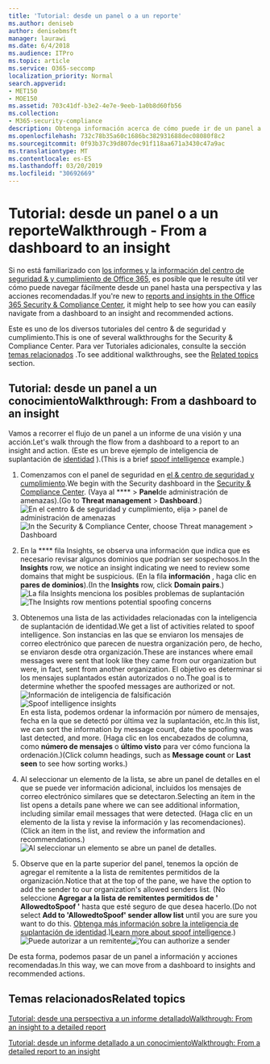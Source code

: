 ```yaml
---
title: 'Tutorial: desde un panel o a un reporte'
ms.author: deniseb
author: denisebmsft
manager: laurawi
ms.date: 6/4/2018
ms.audience: ITPro
ms.topic: article
ms.service: O365-seccomp
localization_priority: Normal
search.appverid:
- MET150
- MOE150
ms.assetid: 703c41df-b3e2-4e7e-9eeb-1a0b8d60fb56
ms.collection:
- M365-security-compliance
description: Obtenga información acerca de cómo puede ir de un panel a un conocimiento de las acciones recomendadas en el centro de seguridad &amp; y cumplimiento.
ms.openlocfilehash: 732c78b35a60c1686bc382931688dec08080f8c2
ms.sourcegitcommit: 0f93b37c39d807dec91f118aa671a3430c47a9ac
ms.translationtype: MT
ms.contentlocale: es-ES
ms.lasthandoff: 03/20/2019
ms.locfileid: "30692669"
---
```

# <a name="walkthrough---from-a-dashboard-to-an-insight"></a><span data-ttu-id="34a7e-103">Tutorial: desde un panel o a un reporte</span><span class="sxs-lookup"><span data-stu-id="34a7e-103">Walkthrough - From a dashboard to an insight</span></span>

<span data-ttu-id="34a7e-104">Si no está familiarizado con [los informes y la información del centro de seguridad &amp; y cumplimiento de Office 365](reports-and-insights-in-security-and-compliance.md), es posible que le resulte útil ver cómo puede navegar fácilmente desde un panel hasta una perspectiva y las acciones recomendadas.</span><span class="sxs-lookup"><span data-stu-id="34a7e-104">If you're new to [reports and insights in the Office 365 Security &amp; Compliance Center](reports-and-insights-in-security-and-compliance.md), it might help to see how you can easily navigate from a dashboard to an insight and recommended actions.</span></span> 
  
<span data-ttu-id="34a7e-105">Este es uno de los diversos tutoriales del centro &amp; de seguridad y cumplimiento.</span><span class="sxs-lookup"><span data-stu-id="34a7e-105">This is one of several walkthroughs for the Security &amp; Compliance Center.</span></span> <span data-ttu-id="34a7e-106">Para ver Tutoriales adicionales, consulte la sección [temas relacionados](#related-topics) .</span><span class="sxs-lookup"><span data-stu-id="34a7e-106">To see additional walkthroughs, see the [Related topics](#related-topics) section.</span></span> 
  
## <a name="walkthrough-from-a-dashboard-to-an-insight"></a><span data-ttu-id="34a7e-107">Tutorial: desde un panel a un conocimiento</span><span class="sxs-lookup"><span data-stu-id="34a7e-107">Walkthrough: From a dashboard to an insight</span></span>

<span data-ttu-id="34a7e-108">Vamos a recorrer el flujo de un panel a un informe de una visión y una acción.</span><span class="sxs-lookup"><span data-stu-id="34a7e-108">Let's walk through the flow from a dashboard to a report to an insight and action.</span></span> <span data-ttu-id="34a7e-109">(Este es un breve ejemplo de inteligencia de suplantación de [identidad](learn-about-spoof-intelligence.md) ).</span><span class="sxs-lookup"><span data-stu-id="34a7e-109">(This is a brief [spoof intelligence](learn-about-spoof-intelligence.md) example.)</span></span> 
  
1. <span data-ttu-id="34a7e-110">Comenzamos con el panel de seguridad en [el &amp; centro de seguridad y cumplimiento](https://protection.office.com).</span><span class="sxs-lookup"><span data-stu-id="34a7e-110">We begin with the Security dashboard in the [Security &amp; Compliance Center](https://protection.office.com).</span></span> <span data-ttu-id="34a7e-111">(Vaya al \*\*\*\* \> **Panel**de administración de amenazas).</span><span class="sxs-lookup"><span data-stu-id="34a7e-111">(Go to **Threat management** \> **Dashboard**.)</span></span><br><span data-ttu-id="34a7e-112">![En el centro &amp; de seguridad y cumplimiento, elija \> panel de administración de amenazas](media/05a38660-eb13-4960-a266-11809c453d95.png)</span><span class="sxs-lookup"><span data-stu-id="34a7e-112">![In the Security &amp; Compliance Center, choose Threat management \> Dashboard](media/05a38660-eb13-4960-a266-11809c453d95.png)</span></span><br>
  
2. <span data-ttu-id="34a7e-113">En la \*\*\*\* fila Insights, se observa una información que indica que es necesario revisar algunos dominios que podrían ser sospechosos.</span><span class="sxs-lookup"><span data-stu-id="34a7e-113">In the **Insights** row, we notice an insight indicating we need to review some domains that might be suspicious.</span></span> <span data-ttu-id="34a7e-114">(En la fila **información** , haga clic en **pares de dominios**).</span><span class="sxs-lookup"><span data-stu-id="34a7e-114">(In the **Insights** row, click **Domain pairs**.)</span></span><br><span data-ttu-id="34a7e-115">![La fila Insights menciona los posibles problemas de suplantación](media/dd1d0cb3-3201-45d7-b41d-18a0944fe85d.png)</span><span class="sxs-lookup"><span data-stu-id="34a7e-115">![The Insights row mentions potential spoofing concerns](media/dd1d0cb3-3201-45d7-b41d-18a0944fe85d.png)</span></span><br>
  
3. <span data-ttu-id="34a7e-116">Obtenemos una lista de las actividades relacionadas con la inteligencia de suplantación de identidad.</span><span class="sxs-lookup"><span data-stu-id="34a7e-116">We get a list of activities related to spoof intelligence.</span></span> <span data-ttu-id="34a7e-117">Son instancias en las que se enviaron los mensajes de correo electrónico que parecen de nuestra organización pero, de hecho, se enviaron desde otra organización.</span><span class="sxs-lookup"><span data-stu-id="34a7e-117">These are instances where email messages were sent that look like they came from our organization but were, in fact, sent from another organization.</span></span> <span data-ttu-id="34a7e-118">El objetivo es determinar si los mensajes suplantados están autorizados o no.</span><span class="sxs-lookup"><span data-stu-id="34a7e-118">The goal is to determine whether the spoofed messages are authorized or not.</span></span><br><span data-ttu-id="34a7e-119">![Información de inteligencia de falsificación](media/a2e2b4fd-0c1e-499f-8401-cf3089da82fa.png)</span><span class="sxs-lookup"><span data-stu-id="34a7e-119">![Spoof intelligence insights](media/a2e2b4fd-0c1e-499f-8401-cf3089da82fa.png)</span></span><br><span data-ttu-id="34a7e-120">En esta lista, podemos ordenar la información por número de mensajes, fecha en la que se detectó por última vez la suplantación, etc.</span><span class="sxs-lookup"><span data-stu-id="34a7e-120">In this list, we can sort the information by message count, date the spoofing was last detected, and more.</span></span> <span data-ttu-id="34a7e-121">(Haga clic en los encabezados de columna, como **número de mensajes** o **último visto** para ver cómo funciona la ordenación.)</span><span class="sxs-lookup"><span data-stu-id="34a7e-121">(Click column headings, such as **Message count** or **Last seen** to see how sorting works.)</span></span> 
    
4. <span data-ttu-id="34a7e-122">Al seleccionar un elemento de la lista, se abre un panel de detalles en el que se puede ver información adicional, incluidos los mensajes de correo electrónico similares que se detectaron.</span><span class="sxs-lookup"><span data-stu-id="34a7e-122">Selecting an item in the list opens a details pane where we can see additional information, including similar email messages that were detected.</span></span> <span data-ttu-id="34a7e-123">(Haga clic en un elemento de la lista y revise la información y las recomendaciones).</span><span class="sxs-lookup"><span data-stu-id="34a7e-123">(Click an item in the list, and review the information and recommendations.)</span></span><br>![Al seleccionar un elemento se abre un panel de detalles.](media/7ad1faa5-6ca2-474e-a609-eb275e0a8e59.png)<br>
  
5. <span data-ttu-id="34a7e-125">Observe que en la parte superior del panel, tenemos la opción de agregar el remitente a la lista de remitentes permitidos de la organización.</span><span class="sxs-lookup"><span data-stu-id="34a7e-125">Notice that at the top of the pane, we have the option to add the sender to our organization's allowed senders list.</span></span> <span data-ttu-id="34a7e-126">(No seleccione **Agregar a la lista de remitentes permitidos de ' AllowedtoSpoof '** hasta que esté seguro de que desea hacerlo.</span><span class="sxs-lookup"><span data-stu-id="34a7e-126">(Do not select **Add to 'AllowedtoSpoof' sender allow list** until you are sure you want to do this.</span></span> <span data-ttu-id="34a7e-127">[Obtenga más información sobre la inteligencia de suplantación de identidad](learn-about-spoof-intelligence.md).)</span><span class="sxs-lookup"><span data-stu-id="34a7e-127">[Learn more about spoof intelligence](learn-about-spoof-intelligence.md).)</span></span><br><span data-ttu-id="34a7e-128">![Puede autorizar a un remitente](media/caf0c20a-6047-486d-8060-5a229a3de49f.png)</span><span class="sxs-lookup"><span data-stu-id="34a7e-128">![You can authorize a sender](media/caf0c20a-6047-486d-8060-5a229a3de49f.png)</span></span>
  
<span data-ttu-id="34a7e-129">De esta forma, podemos pasar de un panel a información y acciones recomendadas.</span><span class="sxs-lookup"><span data-stu-id="34a7e-129">In this way, we can move from a dashboard to insights and recommended actions.</span></span>
  
## <a name="related-topics"></a><span data-ttu-id="34a7e-130">Temas relacionados</span><span class="sxs-lookup"><span data-stu-id="34a7e-130">Related topics</span></span>

[<span data-ttu-id="34a7e-131">Tutorial: desde una perspectiva a un informe detallado</span><span class="sxs-lookup"><span data-stu-id="34a7e-131">Walkthrough: From an insight to a detailed report</span></span>](from-an-insight-to-a-detailed-report.md)
  
[<span data-ttu-id="34a7e-132">Tutorial: desde un informe detallado a un conocimiento</span><span class="sxs-lookup"><span data-stu-id="34a7e-132">Walkthrough: From a detailed report to an insight</span></span>](from-a-detailed-report-to-an-insight.md)
  

